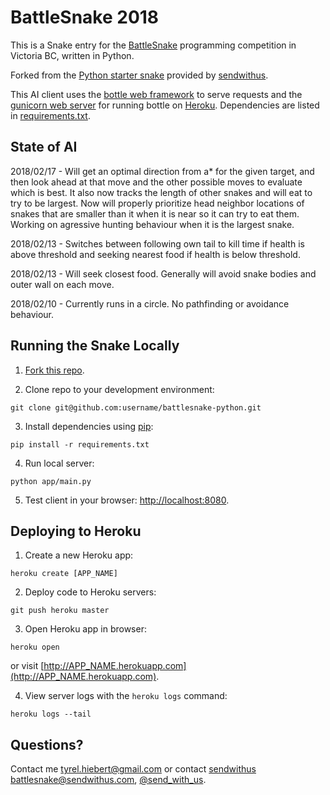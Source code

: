 # BattleSnake 2018

This is a Snake entry for the [BattleSnake](http://battlesnake.io) programming competition in Victoria BC, written in Python.

Forked from the [Python starter snake](https://github.com/sendwithus/battlesnake-python) provided by [sendwithus](https://www.sendwithus.com).

This AI client uses the [bottle web framework](http://bottlepy.org/docs/dev/index.html) to serve requests and the [gunicorn web server](http://gunicorn.org/) for running bottle on [Heroku](https://heroku.com). Dependencies are listed in [requirements.txt](requirements.txt).

## State of AI

2018/02/17 - Will get an optimal direction from a* for the given target, and then look ahead at that move and the other possible moves to evaluate which is best. It also now tracks the length of other snakes and will eat to try to be largest. Now will properly prioritize head neighbor locations of snakes that are smaller than it when it is near so it can try to eat them. Working on agressive hunting behaviour when it is the largest snake.

2018/02/13 - Switches between following own tail to kill time if health is above threshold and seeking nearest food if health is below threshold.

2018/02/13 - Will seek closest food. Generally will avoid snake bodies and outer wall on each move.

2018/02/10 - Currently runs in a circle. No pathfinding or avoidance behaviour.

## Running the Snake Locally

1) [Fork this repo](https://github.com/tyrelh/battlesnake-python/fork).

2) Clone repo to your development environment:
```
git clone git@github.com:username/battlesnake-python.git
```

3) Install dependencies using [pip](https://pip.pypa.io/en/latest/installing.html):
```
pip install -r requirements.txt
```

4) Run local server:
```
python app/main.py
```

5) Test client in your browser: [http://localhost:8080](http://localhost:8080).

## Deploying to Heroku

1) Create a new Heroku app:
```
heroku create [APP_NAME]
```

2) Deploy code to Heroku servers:
```
git push heroku master
```

3) Open Heroku app in browser:
```
heroku open
```
or visit [http://APP_NAME.herokuapp.com](http://APP_NAME.herokuapp.com).

4) View server logs with the `heroku logs` command:
```
heroku logs --tail
```

## Questions?

Contact me [tyrel.hiebert@gmail.com](mailto:tyrel.hiebert@gmail.com) or contact [sendwithus](https://www.sendwithus.com) [battlesnake@sendwithus.com](mailto:battlesnake@sendwithus.com), [@send_with_us](http://twitter.com/send_with_us).
